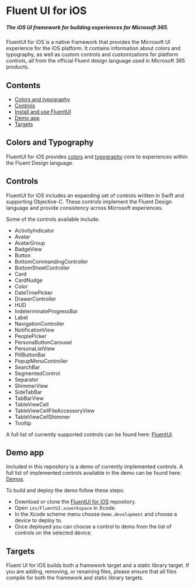 # Fluent UI for iOS

##### The iOS UI framework for building experiences for Microsoft 365.

FluentUI for iOS is a native framework that provides the Microsoft UI experience for the iOS platform. It contains information about colors and typography, as well as custom controls and customizations for platform controls, all from the official Fluent design language used in Microsoft 365 products.

## Contents

- [Colors and typography](#colors-and-typography)
- [Controls](#controls)
- [Install and use FluentUI](#install-and-use-fluentui)
- [Demo app](#demo-app)
- [Targets](#targets)

## Colors and Typography

FluentUI for iOS provides [colors](FluentUI/Core/Colors.swift) and [typography](FluentUI/Core/Fonts.swift) core to experiences within the Fluent Design language.

## Controls

FluentUI for iOS includes an expanding set of controls written in Swift and supporting Objective-C. These controls implement the Fluent Design language and provide consistency across Microsoft experiences.

Some of the controls available include:
- ActivityIndicator
- Avatar
- AvatarGroup
- BadgeView
- Button
- BottomCommandingController
- BottomSheetController
- Card
- CardNudge
- Color
- DateTimePicker
- DrawerController
- HUD
- IndeterminateProgressBar
- Label
- NavigationController
- NotificationView
- PeoplePicker
- PersonaButtonCarousel
- PersonaListView
- PillButtonBar
- PopupMenuController
- SearchBar
- SegmentedControl
- Separator
- ShimmerView
- SideTabBar
- TabBarView
- TableViewCell
- TableViewCellFileAccessoryView
- TableViewCellShimmer
- Tooltip

A full list of currently supported controls can be found here: [FluentUI](FluentUI).

## Demo app

Included in this repository is a demo of currently implemented controls. A full list of implemented controls available in the demo can be found here:  [Demos](FluentUI.Demo/FluentUI.Demo/Demos).

To build and deploy the demo follow these steps:
- Download or clone the [FluentUI for iOS](https://github.com/microsoft/fluentui-apple) repository.
- Open `ios/FluentUI.xcworkspace` in Xcode.
- In the Xcode scheme menu choose `Demo.development` and choose a device to deploy to.
- Once deployed you can choose a control to demo from the list of controls on the selected device.

## Targets
Fluent UI for iOS builds both a framework target and a static library target. If you are adding, removing, or renaming files, please ensure that all files compile for both the framework and static library targets.
